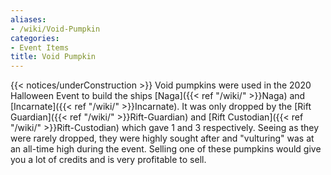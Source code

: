 ```yaml
---
aliases:
- /wiki/Void-Pumpkin
categories:
- Event Items
title: Void Pumpkin
---
```


{{< notices/underConstruction >}} Void pumpkins were used in the 2020 Halloween Event to build the ships [Naga]({{< ref "/wiki/" >}}Naga) and [Incarnate]({{< ref "/wiki/" >}}Incarnate). It was only dropped by the [Rift Guardian]({{< ref "/wiki/" >}}Rift-Guardian) and [Rift Custodian]({{< ref "/wiki/" >}}Rift-Custodian) which gave 1 and 3 respectively. Seeing as they were rarely dropped, they were highly sought after and "vulturing" was at an all-time high during the event. Selling one of these pumpkins would give you a lot of credits and is very profitable to sell.